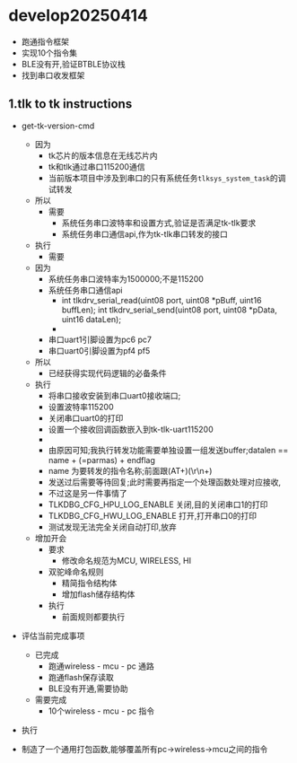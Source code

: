 # develop20250414
+ 跑通指令框架
+ 实现10个指令集
+ BLE没有开,验证BTBLE协议栈
+ 找到串口收发框架

## 1.tlk to tk instructions
+ get-tk-version-cmd
  + 因为 
    + tk芯片的版本信息在无线芯片内
    + tk和tlk通过串口115200通信
    + 当前版本项目中涉及到串口的只有系统任务`tlksys_system_task`的调试转发
  + 所以
    + 需要
      + 系统任务串口波特率和设置方式,验证是否满足tk-tlk要求
      + 系统任务串口通信api,作为tk-tlk串口转发的接口
  + 执行
    + 需要
  + 因为
    + 系统任务串口波特率为1500000;不是115200
    + 系统任务串口通信api
      + int tlkdrv_serial_read(uint08 port, uint08 *pBuff, uint16 buffLen);
        int tlkdrv_serial_send(uint08 port, uint08 *pData, uint16 dataLen);
      +
    + 串口uart1引脚设置为pc6 pc7
    + 串口uart0引脚设置为pf4 pf5
  + 所以
    + 已经获得实现代码逻辑的必备条件
  + 执行
    + 将串口接收安装到串口uart0接收端口;
    + 设置波特率115200
    + 关闭串口uart0的打印
    + 设置一个接收回调函数嵌入到tk-tlk-uart115200
    + 
    + 由原因可知;我执行转发功能需要单独设置一组发送buffer;datalen == name + (=parmas) + endflag
    + name 为要转发的指令名称;前面跟(AT+)(\r\n+)
    + 发送过后需要等待回复;此时需要再指定一个处理函数处理对应接收,
    + 不过这是另一件事情了
    + TLKDBG_CFG_HPU_LOG_ENABLE 关闭,目的关闭串口1的打印
    + TLKDBG_CFG_HWU_LOG_ENABLE 打开,打开串口0的打印
    + 测试发现无法完全关闭自动打印,放弃
  + 增加开会
    + 要求 
      + 修改命名规范为MCU, WIRELESS, HI
    + 双驼峰命名规则
      + 精简指令结构体
      + 增加flash储存结构体
    + 执行
      + 前面规则都要执行
+ 评估当前完成事项
  + 已完成
    + 跑通wireless - mcu - pc 通路
    + 跑通flash保存读取
    + BLE没有开通,需要协助
  + 需要完成
    + 10个wireless - mcu - pc 指令

+ 执行
 + 制造了一个通用打包函数,能够覆盖所有pc->wireless->mcu之间的指令

  




